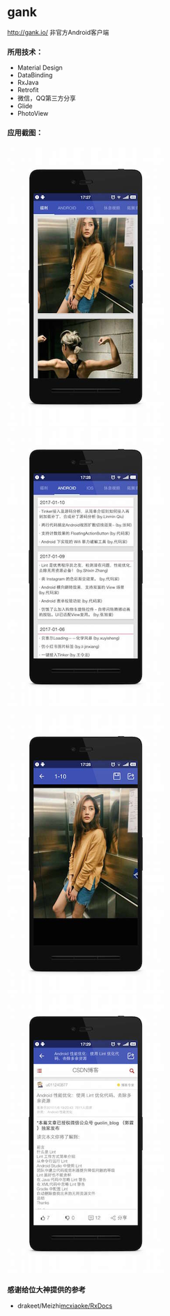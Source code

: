 # gank
http://gank.io/ 非官方Android客户端

### 所用技术：

- Material Design
- DataBinding
- RxJava
- Retrofit
- 微信，QQ第三方分享
- Glide
- PhotoView

### 应用截图：

### ![/imag](image/gank_01.jpeg)![](image/gank_02.jpeg)

![](image/gank_03.jpeg)![](image/gank_04.jpeg)

### 感谢给位大神提供的参考
- drakeet/Meizhi[mcxiaoke/RxDocs](https://github.com/drakeet/Meizhi)
